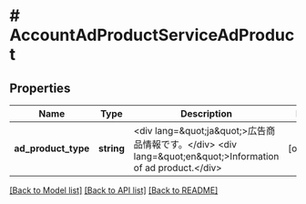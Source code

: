 # # AccountAdProductServiceAdProduct

## Properties

Name | Type | Description | Notes
------------ | ------------- | ------------- | -------------
**ad_product_type** | **string** | &lt;div lang&#x3D;\&quot;ja\&quot;&gt;広告商品情報です。&lt;/div&gt; &lt;div lang&#x3D;\&quot;en\&quot;&gt;Information of ad product.&lt;/div&gt; | [optional]

[[Back to Model list]](../../README.md#models) [[Back to API list]](../../README.md#endpoints) [[Back to README]](../../README.md)
